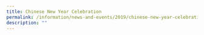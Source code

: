 ```yaml
---
title: Chinese New Year Celebration
permalink: /information/news-and-events/2019/chinese-new-year-celebration/
description: ""
---
```

